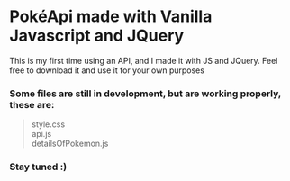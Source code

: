 # PokéApi made with Vanilla Javascript and JQuery

This is my first time using an API, and I made it with JS and JQuery.
Feel free to download it and use it for your own purposes

### Some files are still in development, but are working properly, these are:
>style.css <br>
>api.js <br>
>detailsOfPokemon.js

### Stay tuned :)
